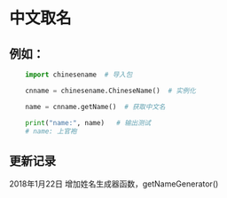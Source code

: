 # 中文取名

## 例如：

```python
    import chinesename  # 导入包

    cnname = chinesename.ChineseName()  # 实例化

    name = cnname.getName()  # 获取中文名

    print("name:", name)   # 输出测试
    # name: 上官袍

```

## 更新记录
2018年1月22日
    增加姓名生成器函数，getNameGenerator()
